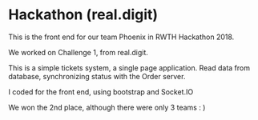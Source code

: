 # Hackathon (real.digit)
This is the front end for our team Phoenix in RWTH Hackathon 2018.

We worked on Challenge 1, from real.digit.

This is a simple tickets system, a single page application. Read data from database, synchronizing status with the Order server.

I coded for the front end, using bootstrap and Socket.IO

We won the 2nd place, although there were only 3 teams : )

